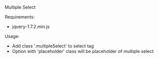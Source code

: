 Multiple Select

Requirements:

* jquery-1.7.2.min.js

Usage:

* Add class '.multipleSelect' to select tag
* Option with 'placeholder' class will be placeholder of multiple select
